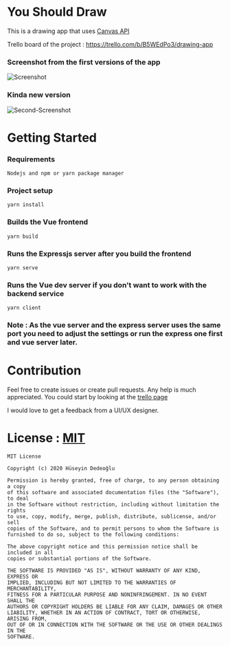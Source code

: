 # You Should Draw

This is a drawing app that uses [Canvas API](https://developer.mozilla.org/en-US/docs/Web/API/Canvas_API)

Trello board of the project : https://trello.com/b/B5WEdPo3/drawing-app

### Screenshot from the first versions of the app
![Screenshot](https://user-images.githubusercontent.com/64230499/95909309-ebfeab00-0da6-11eb-9dc7-99e9e3100480.png)

### Kinda new version
![Second-Screenshot](https://user-images.githubusercontent.com/64230499/96458334-79b81b80-1229-11eb-918b-404740c91c28.png)



# Getting Started

### Requirements
```
Nodejs and npm or yarn package manager
```

### Project setup
```
yarn install
```

### Builds the Vue frontend
```
yarn build
```

### Runs the Expressjs server after you build the frontend
```
yarn serve
```

### Runs the Vue dev server if you don't want to work with the backend service
```
yarn client
```

### Note : As the vue server and the express server uses the same port you need to adjust the settings or run the express one first and vue server later.

# Contribution

Feel free to create issues or create pull requests. Any help is much appreciated. You could start by looking at the [trello page](https://trello.com/b/B5WEdPo3/drawing-app)

I would love to get a feedback from a UI/UX designer.

# License : [MIT](https://github.com/dedeogluhu/YouShouldDraw/blob/main/LICENSE)
```
MIT License

Copyright (c) 2020 Hüseyin Dedeoğlu

Permission is hereby granted, free of charge, to any person obtaining a copy
of this software and associated documentation files (the "Software"), to deal
in the Software without restriction, including without limitation the rights
to use, copy, modify, merge, publish, distribute, sublicense, and/or sell
copies of the Software, and to permit persons to whom the Software is
furnished to do so, subject to the following conditions:

The above copyright notice and this permission notice shall be included in all
copies or substantial portions of the Software.

THE SOFTWARE IS PROVIDED "AS IS", WITHOUT WARRANTY OF ANY KIND, EXPRESS OR
IMPLIED, INCLUDING BUT NOT LIMITED TO THE WARRANTIES OF MERCHANTABILITY,
FITNESS FOR A PARTICULAR PURPOSE AND NONINFRINGEMENT. IN NO EVENT SHALL THE
AUTHORS OR COPYRIGHT HOLDERS BE LIABLE FOR ANY CLAIM, DAMAGES OR OTHER
LIABILITY, WHETHER IN AN ACTION OF CONTRACT, TORT OR OTHERWISE, ARISING FROM,
OUT OF OR IN CONNECTION WITH THE SOFTWARE OR THE USE OR OTHER DEALINGS IN THE
SOFTWARE.
```
